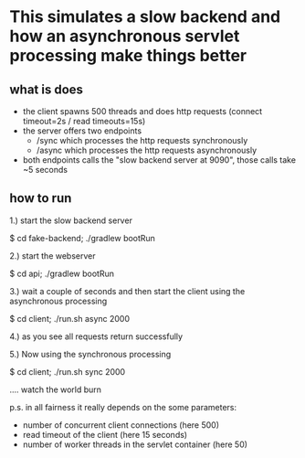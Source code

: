 This simulates a slow backend and how an asynchronous servlet processing make things better
===========================================================================================

what is does
------------

- the client spawns 500 threads and does http requests (connect timeout=2s / read timeouts=15s)
- the server offers two endpoints
  - /sync which processes the http requests synchronously
  - /async which processes the http requests asynchronously
- both endpoints calls the "slow backend server at 9090", those calls take ~5 seconds


how to run
----------

1.) start the slow backend server

$ cd fake-backend; ./gradlew bootRun

2.) start the webserver

$ cd api; ./gradlew bootRun

3.) wait a couple of seconds and then start the client using the asynchronous processing

$ cd client; ./run.sh async 2000

4.) as you see all requests return successfully 

5.) Now using the synchronous processing

$ cd client; ./run.sh sync 2000

.... watch the world burn

p.s. in all fairness it really depends on the some parameters:

* number of concurrent client connections (here 500)
* read timeout of the client (here 15 seconds)
* number of worker threads in the servlet container (here 50)
